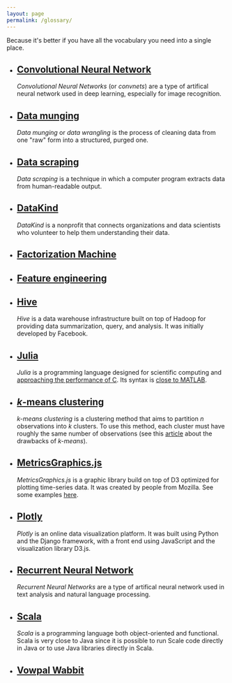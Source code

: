 ```yaml
---
layout: page
permalink: /glossary/
---
```


Because it's better if you have all the vocabulary you need into a single place.

* ## [Convolutional Neural Network](http://en.wikipedia.org/wiki/Convolutional_neural_network)

  *Convolutional Neural Networks* (or *convnets*) are a type of artifical neural network used in deep learning, especially for image recognition.

* ## [Data munging](http://en.wikipedia.org/wiki/Data_wrangling)

  *Data munging* or *data wrangling* is the process of cleaning data from one "raw" form into a structured, purged one.

* ## [Data scraping](http://en.wikipedia.org/wiki/Data_scraping)

  *Data scraping* is a technique in which a computer program extracts data from human-readable output.

* ## [DataKind](http://www.datakind.org/)

  *DataKind* is a nonprofit that connects organizations and data scientists who volunteer to help them understanding their data. 
* ## [Factorization Machine]()

* ## [Feature engineering]()

* ## [Hive](https://hive.apache.org/)

  *Hive* is a data warehouse infrastructure built on top of Hadoop for providing data summarization, query, and analysis. It was initially developed by Facebook.

* ## [Julia](http://julialang.org/)

  *Julia* is a programming language designed for scientific computing and [approaching the performance of C](http://julialang.org/benchmarks/). Its syntax is [close to MATLAB](https://github.com/lakras/matlab-to-julia).

* ## [*k*-means clustering](http://en.wikipedia.org/wiki/K-means_clustering)

  *k-means clustering* is a clustering method that aims to partition *n* observations into *k* clusters. To use this method, each cluster must have roughly the same number of observations (see this [article](http://varianceexplained.org/r/kmeans-free-lunch/) about the drawbacks of *k-means*).

* ## [MetricsGraphics.js](http://metricsgraphicsjs.org/)

  *MetricsGraphics.js* is a graphic library build on top of D3 optimized for plotting time-series data. It was created by people from Mozilla. See some examples [here](http://metricsgraphicsjs.org/examples.htm).

* ## [Plotly](https://plot.ly/)

  *Plotly* is an online data visualization platform. It was built using Python and the Django framework, with a front end using JavaScript and the visualization library D3.js.
  
* ## [Recurrent Neural Network](http://en.wikipedia.org/wiki/Recurrent_neural_network)

  *Recurrent Neural Networks* are a type of artifical neural network used in text analysis and natural language processing.

* ## [Scala](http://www.scala-lang.org/)

  *Scala* is a programming language both object-oriented and functional. Scala is very close to Java since it is possible to run Scale code directly in Java or to use Java libraries directly in Scala.

* ## [Vowpal Wabbit]()
